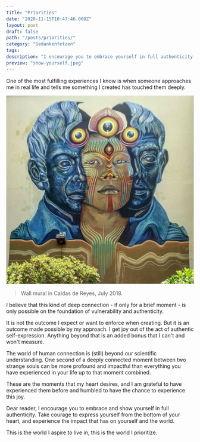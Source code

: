```yaml
---
title: "Priorities"
date: "2020-11-15T10:47:46.000Z"
layout: post
draft: false
path: "/posts/priorities/"
category: "Gedankenfetzen"
tags:
description: "I encourage you to embrace yourself in full authenticity. Take courage to express yourself from the bottom of your heart, and experience the impact that has on yourself and the world."
preview: "show-yourself.jpeg"
---
```


One of the most fulfilling experiences I know is when someone approaches me in real life and tells me something I created has touched them deeply.

![Show Yourself](show-yourself.jpeg)

> Wall mural in Caldas de Reyes, July 2018.

I believe that this kind of deep connection - if only for a brief moment - is only possible on the foundation of vulnerability and authenticity.

It is not the outcome I expect or want to enforce when creating. But it is an outcome made possible by my approach. I get joy out of the act of authentic self-expression. Anything beyond that is an added bonus that I can't and won't measure.

The world of human connection is (still) beyond our scientific understanding.
One second of a deeply connected moment between two strange souls can be more profound and impactful than everything you have experienced in your life up to that moment combined.

These are the moments that my heart desires, and I am grateful to have experienced them before and humbled to have the chance to experience this joy.

Dear reader, I encourage you to embrace and show yourself in full authenticity. Take courage to express yourself from the bottom of your heart, and experience the impact that has on yourself and the world.

This is the world I aspire to live in, this is the world I prioritize.